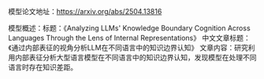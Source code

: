 模型论文地址：https://arxiv.org/abs/2504.13816

模型概述：标题：《Analyzing LLMs' Knowledge Boundary Cognition Across Languages Through the Lens of Internal Representations》
中文文章标题：《通过内部表征的视角分析LLM在不同语言中的知识边界认知》
文章内容：研究利用内部表征分析大型语言模型在不同语言中的知识边界认知，发现模型在处理不同语言时存在知识差距。
